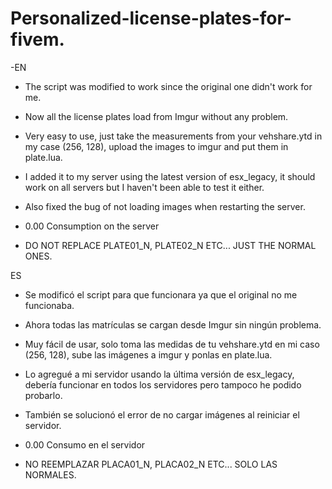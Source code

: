 # Personalized-license-plates-for-fivem.

-EN

- The script was modified to work since the original one didn't work for me.

- Now all the license plates load from Imgur without any problem.

- Very easy to use, just take the measurements from your vehshare.ytd in my case (256, 128), upload the images to imgur and put them in plate.lua.

- I added it to my server using the latest version of esx_legacy, it should work on all servers but I haven't been able to test it either.

- Also fixed the bug of not loading images when restarting the server.

- 0.00 Consumption on the server

- DO NOT REPLACE PLATE01_N, PLATE02_N ETC... JUST THE NORMAL ONES.






ES

- Se modificó el script para que funcionara ya que el original no me funcionaba.

- Ahora todas las matrículas se cargan desde Imgur sin ningún problema.

- Muy fácil de usar, solo toma las medidas de tu vehshare.ytd en mi caso (256, 128), sube las imágenes a imgur y ponlas en plate.lua.

- Lo agregué a mi servidor usando la última versión de esx_legacy, debería funcionar en todos los servidores pero tampoco he podido probarlo.

- También se solucionó el error de no cargar imágenes al reiniciar el servidor.

- 0.00 Consumo en el servidor

- NO REEMPLAZAR PLACA01_N, PLACA02_N ETC... SOLO LAS NORMALES.
